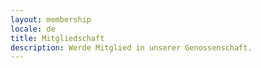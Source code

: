 ```yaml
---
layout: membership
locale: de
title: Mitgliedschaft
description: Werde Mitglied in unserer Genossenschaft.
---
```

